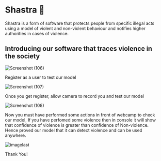 # Shastra 🔱

Shastra is a form of software that protects people from specific illegal acts using a model of violent and non-violent behaviour and notifies higher authorities in cases of violence.

## Introducing our software that traces violence in the society

![Screenshot (106)](https://user-images.githubusercontent.com/101265586/200155582-51ec2e9f-04d2-41f5-a60c-49f56b55cdd4.png)

Register as a user to test our model

![Screenshot (107)](https://user-images.githubusercontent.com/101265586/200155726-ed793306-3683-41e5-8c70-ec28d1e2cf5e.png)

Once you get register, allow camera to record you and test our model

![Screenshot (108)](https://user-images.githubusercontent.com/101265586/200155896-5f82e58e-bd85-4c5d-8eca-81ed89845eb3.png)

Now you must have performed some actions in front of webcamp to check our model, If you have perfomed some violence then in console it will show that confidence of violence is 
greater than confidence of Non-violence. Hence proved our model that it can detect violence and can be used anywhere.

![imagelast](https://user-images.githubusercontent.com/101265586/200156512-3891ea8f-5dcc-4de4-8f34-16a8ea920895.png)

Thank You!

